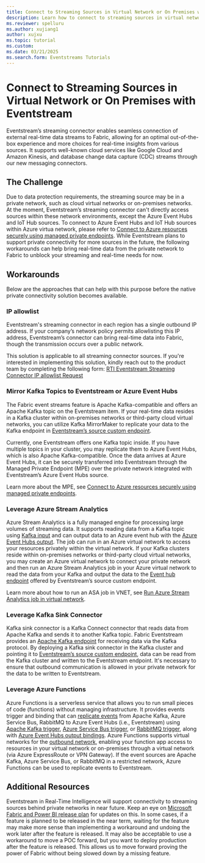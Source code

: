```yaml
---
title: Connect to Streaming Sources in Virtual Network or On Premises with Eventstream
description: Learn how to connect to streaming sources in virtual network or on-premises with Eventstream with workarounds
ms.reviewer: spelluru
ms.author: xujiang1
author: xujxu
ms.topic: tutorial
ms.custom:
ms.date: 03/21/2025
ms.search.form: Eventstreams Tutorials
---
```


# Connect to Streaming Sources in Virtual Network or On Premises with Eventstream

Eventstream’s streaming connector enables seamless connection of external real-time data streams to Fabric, allowing for an optimal out-of-the-box experience and more choices for real-time insights from various sources. It supports well-known cloud services like Google Cloud and Amazon Kinesis, and database change data capture (CDC) streams through our new messaging connectors.

## The Challenge

Due to data protection requirements, the streaming source may be in a private network, such as cloud virtual networks or on-premises networks. At the moment, Eventstream’s streaming connector can't directly access sources within these network environments, except the Azure Event Hubs and IoT Hub sources. To connect to Azure Event Hubs and IoT Hub sources within Azure virtua network, please refer to [Connect to Azure resources securely using managed private endpoints](./set-up-private-endpoint.md). While Eventstream plans to support private connectivity for more sources in the future, the following workarounds can help bring real-time data from the private network to Fabric to unblock your streaming and real-time needs for now.

## Workarounds

Below are the approaches that can help with this purpose before the native private connectivity solution becomes available.

### IP allowlist

Eventstream's streaming connector in each region has a single outbound IP address. If your company’s network policy permits allowlisting this IP address, Eventstream’s connector can bring real-time data into Fabric, though the transmission occurs over a public network.

This solution is applicable to all streaming connector sources. If you're interested in implementing this solution, kindly reach out to the product team by completing the following form: [RTI Eventstream Streaming Connector IP allowlist Request](https://aka.ms/EventStreamsConnIPWhitelistRequest)

### Mirror Kafka Topics to Eventstream or Azure Event Hubs

The Fabric event streams feature is Apache Kafka-compatible and offers an Apache Kafka topic on the Eventstream item. If your real-time data resides in a Kafka cluster within on-premises networks or third-party cloud virtual networks, you can utilize Kafka MirrorMaker to replicate your data to the Kafka endpoint in [Eventstream’s source custom endpoint](add-source-custom-app.md#kafka-1). 

Currently, one Eventstream offers one Kafka topic inside. If you have multiple topics in your cluster, you may replicate them to Azure Event Hubs, which is also Apache Kafka-compatible. Once the data arrives at Azure Event Hubs, it can be securely transferred into Eventstream through the Managed Private Endpoint (MPE) over the private network integrated with Eventstream’s Azure Event Hubs source.

Learn more about the MPE, see [Connect to Azure resources securely using managed private endpoints](set-up-private-endpoint.md). 

### Leverage Azure Stream Analytics

Azure Stream Analytics is a fully managed engine for processing large volumes of streaming data. It supports reading data from a Kafka topic using [Kafka input](/azure/stream-analytics/stream-analytics-define-kafka-input) and can output data to an Azure event hub with the [Azure Event Hubs output](/azure/stream-analytics/event-hubs-output). The job can run in an Azure virtual network to access your resources privately within the virtual network. If your Kafka clusters reside within on-premises networks or third-party cloud virtual networks, you may create an Azure virtual network to connect your private network and then run an Azure Stream Analytics job in your Azure virtual network to read the data from your Kafka and output the data to the [Event hub endpoint](add-source-custom-app.md#event-hub-1) offered by Eventstream’s source custom endpoint.

Learn more about how to run an ASA job in VNET, see [Run Azure Stream Analytics job in virtual network](/azure/stream-analytics/run-job-in-virtual-network).

### Leverage Kafka Sink Connector

Kafka sink connector is a Kafka Connect connector that reads data from Apache Kafka and sends it to another Kafka topic. Fabric Eventstream provides an [Apache Kafka endpoint](overview.md#apache-kafka-on-fabric-event-streams) for receiving data via the Kafka protocol. By deploying a Kafka sink connector in the Kafka cluster and pointing it to [Eventstream’s source custom endpoint](add-source-custom-app.md#kafka-1), data can be read from the Kafka cluster and written to the Eventstream endpoint. It's necessary to ensure that outbound communication is allowed in your private network for the data to be written to Eventstream.

### Leverage Azure Functions

Azure Functions is a serverless service that allows you to run small pieces of code (functions) without managing infrastructure. It provides events trigger and binding that can [replicate events](/azure/event-hubs/event-hubs-federation-replicator-functions#replication-applications-and-tasks-in-azure-functions) from Apache Kafka, Azure Service Bus, RabbitMQ to Azure Event Hubs (i.e., Eventstream) using [Apache Kafka trigger](https://github.com/azure/azure-functions-kafka-extension), [Azure Service Bus trigger](/azure/azure-functions/functions-bindings-service-bus-trigger?tabs=csharp), or [RabbitMQ trigger](https://github.com/azure/azure-functions-rabbitmq-extension), along with [Azure Event Hubs output bindings](/azure/azure-functions/functions-bindings-event-hubs-output?tabs=python-v2%2Cisolated-process%2Cnodejs-v4%2Cfunctionsv2%2Cextensionv5&pivots=programming-language-csharp). Azure Functions supports virtual networks for the [outbound network](/azure/azure-functions/functions-networking-options?tabs=azure-portal#outbound-networking-features), enabling your function app access to resources in your virtual network or on-premises through a virtual network (via Azure ExpressRoute or VPN Gateway). If the event sources are Apache Kafka, Azure Service Bus, or RabbitMQ in a restricted network, Azure Functions can be used to replicate events to Eventstream.

## Additional Resources

Eventstream in Real-Time Intelligence will support connectivity to streaming sources behind private networks in near future. Keep an eye on [Microsoft Fabric and Power BI release plan](https://aka.ms/fabricroadmap) for updates on this. In some cases, if a feature is planned to be released in the near term, waiting for the feature may make more sense than implementing a workaround and undoing the work later after the feature is released. It may also be acceptable to use a workaround to move a POC forward, but you want to deploy production after the feature is released. This allows us to move forward proving the power of Fabric without being slowed down by a missing feature.
